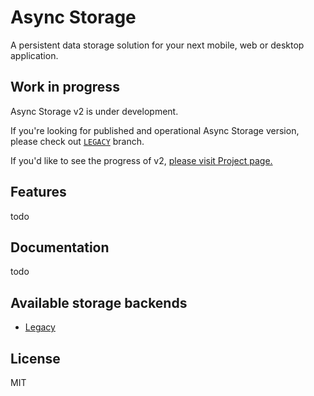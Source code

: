 # Async Storage

A persistent data storage solution for your next mobile, web or desktop application. 

## Work in progress

Async Storage v2 is under development.

If you're looking for published and operational Async Storage version, please check out [`LEGACY`](https://github.com/react-native-community/async-storage/tree/LEGACY) branch.

If you'd like to see the progress of v2, [please visit Project page.](https://github.com/react-native-community/async-storage/projects/1) 

## Features

todo

## Documentation

todo

## Available storage backends

- [Legacy](./packages/storage-legacy/README.md)


## License

MIT



